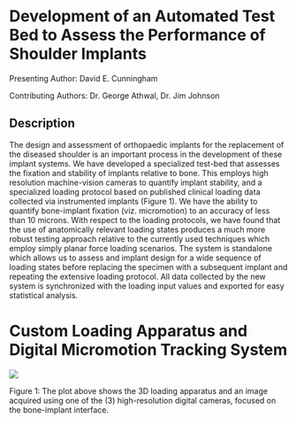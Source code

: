 # Development of an Automated Test Bed to Assess the Performance of Shoulder Implants

Presenting Author: David E. Cunningham 

Contributing Authors: Dr. George Athwal, Dr. Jim Johnson

## Description

 The design and assessment of orthopaedic implants for the replacement of the diseased shoulder is an important process in the development of these implant systems. We have developed a specialized test-bed that assesses the fixation and stability of implants relative to bone. This employs high resolution machine-vision cameras to quantify implant stability, and a specialized loading protocol based on published clinical loading data collected via instrumented implants (Figure 1). We have the ability to quantify bone-implant fixation (viz. micromotion) to an accuracy of less than 10 microns. With respect to the loading protocols, we have found that the use of anatomically relevant loading states produces a much more robust testing approach relative to the currently used techniques which employ simply planar force loading scenarios. The system is standalone which allows us to assess and implant design for a wide sequence of loading states before replacing the specimen with a subsequent implant and repeating the extensive loading protocol. All data collected by the new system is synchronized with the loading input values and exported for easy statistical analysis. 

# Custom Loading Apparatus and Digital Micromotion Tracking System

<img src="MicromotionView.png" />

Figure 1: The plot above shows the 3D loading apparatus and an image acquired using one of the (3) high-resolution digital cameras, focused on the bone-implant interface. 


